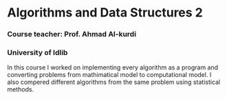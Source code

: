 # Algorithms and Data Structures 2
### Course teacher: Prof. Ahmad Al-kurdi
### University of Idlib
In this course I worked on implementing every algorithm as a program and converting problems from mathimatical model to computational model.
I also compered different algorithms from the same problem using statistical methods.